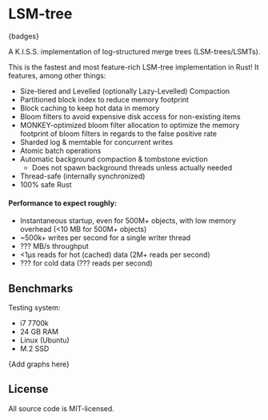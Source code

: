 # LSM-tree

{badges}

A K.I.S.S. implementation of log-structured merge trees (LSM-trees/LSMTs).

This is the fastest and most feature-rich LSM-tree implementation in Rust! It features, among other things:

- Size-tiered and Levelled (optionally Lazy-Levelled) Compaction
- Partitioned block index to reduce memory footprint
- Block caching to keep hot data in memory
- Bloom filters to avoid expensive disk access for non-existing items
- MONKEY-optimized bloom filter allocation to optimize the memory footprint of bloom filters in regards to the false positive rate
- Sharded log & memtable for concurrent writes
- Atomic batch operations
- Automatic background compaction & tombstone eviction
  - Does not spawn background threads unless actually needed
- Thread-safe (internally synchronized)
- 100% safe Rust

#### Performance to expect roughly:

- Instantaneous startup, even for 500M+ objects, with low memory overhead (<10 MB for 500M+ objects)
- ~500k+ writes per second for a single writer thread
- ??? MB/s throughput
- <1μs reads for hot (cached) data (2M+ reads per second)
- ??? for cold data (??? reads per second)

## Benchmarks

Testing system:
- i7 7700k
- 24 GB RAM
- Linux (Ubuntu)
- M.2 SSD

{Add graphs here}

## License

All source code is MIT-licensed.
